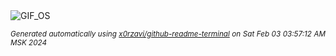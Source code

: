 <div align="justify">
<picture>
    <source media="(prefers-color-scheme: dark)" srcset="https://i.ibb.co/CB94C4f/output-gif.gif">
    <source media="(prefers-color-scheme: light)" srcset="https://i.ibb.co/CB94C4f/output-gif.gif">
    <img alt="GIF_OS" src="https://i.ibb.co/CB94C4f/output-gif.gif">
</picture>

<sub><i>Generated automatically using [x0rzavi/github-readme-terminal](https://github.com/x0rzavi/github-readme-terminal) on Sat Feb 03 03:57:12 AM MSK 2024</i></sub>

</div>

<!-- Image deletion URL: https://ibb.co/F6YcZcF/0c3bc3806c6ecf814a3eafc6066beadb -->